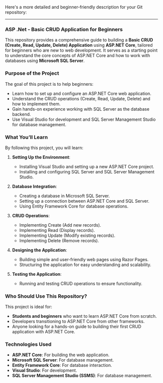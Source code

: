 Here's a more detailed and beginner-friendly description for your Git repository:  

---

### ASP .Net - Basic CRUD Application for Beginners  

This repository provides a comprehensive guide to building a **Basic CRUD (Create, Read, Update, Delete) Application** using **ASP.NET Core**, tailored for beginners who are new to web development. It serves as a starting point to understand the core concepts of ASP.NET Core and how to work with databases using **Microsoft SQL Server**.  

### **Purpose of the Project**  
The goal of this project is to help beginners:  
- Learn how to set up and configure an ASP.NET Core web application.  
- Understand the CRUD operations (Create, Read, Update, Delete) and how to implement them.  
- Gain hands-on experience working with SQL Server as the database backend.  
- Use Visual Studio for development and SQL Server Management Studio for database management.  

### **What You’ll Learn**  
By following this project, you will learn:  
1. **Setting Up the Environment**:  
   - Installing Visual Studio and setting up a new ASP.NET Core project.  
   - Installing and configuring SQL Server and SQL Server Management Studio.  

2. **Database Integration**:  
   - Creating a database in Microsoft SQL Server.  
   - Setting up a connection between ASP.NET Core and SQL Server.  
   - Using Entity Framework Core for database operations.  

3. **CRUD Operations**:  
   - Implementing Create (Add new records).  
   - Implementing Read (Display records).  
   - Implementing Update (Modify existing records).  
   - Implementing Delete (Remove records).  

4. **Designing the Application**:  
   - Building simple and user-friendly web pages using Razor Pages.  
   - Structuring the application for easy understanding and scalability.  

5. **Testing the Application**:  
   - Running and testing CRUD operations to ensure functionality.  

### **Who Should Use This Repository?**  
This project is ideal for:  
- **Students and beginners** who want to learn ASP.NET Core from scratch.  
- Developers transitioning to ASP.NET Core from other frameworks.  
- Anyone looking for a hands-on guide to building their first CRUD application with ASP.NET Core.  

### **Technologies Used**  
- **ASP.NET Core**: For building the web application.  
- **Microsoft SQL Server**: For database management.  
- **Entity Framework Core**: For database interaction.  
- **Visual Studio**: For development.  
- **SQL Server Management Studio (SSMS)**: For database management.  
